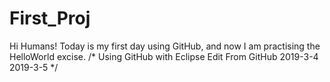 # First_Proj
Hi Humans!
Today is my first day using GitHub, and now I am practising the HelloWorld excise.
/*
	Using GitHub with Eclipse
	Edit From GitHub
    2019-3-4
    2019-3-5
*/
